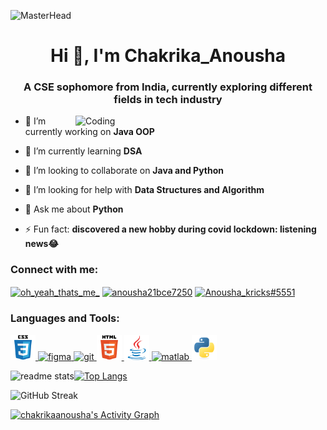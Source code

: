 
![MasterHead](https://user-images.githubusercontent.com/101462904/178147380-340f4cbf-83f6-4679-9f94-8f1741b6980b.jpg)

<h1 align="center">Hi 👋, I'm Chakrika_Anousha</h1>
<h3 align="center">A CSE sophomore from India, currently exploring different fields in tech industry </h3>

<img align="right" alt="Coding" width="400" src="https://user-images.githubusercontent.com/101462904/179210180-42be21cd-479e-4aef-af97-57443889d702.jpg">

- 🔭 I’m currently working on **Java OOP**

- 🌱 I’m currently learning **DSA**

- 👯 I’m looking to collaborate on **Java and Python**

- 🤝 I’m looking for help with **Data Structures and Algorithm**

- 💬 Ask me about **Python**

- ⚡ Fun fact: **discovered a new hobby during covid lockdown: listening news😂**


<h3 align="left">Connect with me:</h3>
<p align="left">
<a href="https://instagram.com/oh_yeah_thats_me_" target="blank"><img align="center" src="https://raw.githubusercontent.com/rahuldkjain/github-profile-readme-generator/master/src/images/icons/Social/instagram.svg" alt="oh_yeah_thats_me_" height="30" width="40" /></a>
<a href="https://auth.geeksforgeeks.org/user/anousha21bce7250" target="blank"><img align="center" src="https://raw.githubusercontent.com/rahuldkjain/github-profile-readme-generator/master/src/images/icons/Social/geeks-for-geeks.svg" alt="anousha21bce7250" height="30" width="40" /></a>
<a href="https://discord.gg/Anousha_kricks#5551" target="blank"><img align="center" src="https://raw.githubusercontent.com/rahuldkjain/github-profile-readme-generator/master/src/images/icons/Social/discord.svg" alt="Anousha_kricks#5551" height="30" width="40" /></a>
</p>

<h3 align="left">Languages and Tools:</h3>
<p align="left"> <a href="https://www.w3schools.com/css/" target="_blank" rel="noreferrer"> <img src="https://raw.githubusercontent.com/devicons/devicon/master/icons/css3/css3-original-wordmark.svg" alt="css3" width="40" height="40"/> </a> <a href="https://www.figma.com/" target="_blank" rel="noreferrer"> <img src="https://www.vectorlogo.zone/logos/figma/figma-icon.svg" alt="figma" width="40" height="40"/> </a> <a href="https://git-scm.com/" target="_blank" rel="noreferrer"> <img src="https://www.vectorlogo.zone/logos/git-scm/git-scm-icon.svg" alt="git" width="40" height="40"/> </a> <a href="https://www.w3.org/html/" target="_blank" rel="noreferrer"> <img src="https://raw.githubusercontent.com/devicons/devicon/master/icons/html5/html5-original-wordmark.svg" alt="html5" width="40" height="40"/> </a> <a href="https://www.java.com" target="_blank" rel="noreferrer"> <img src="https://raw.githubusercontent.com/devicons/devicon/master/icons/java/java-original.svg" alt="java" width="40" height="40"/> </a> <a href="https://www.mathworks.com/" target="_blank" rel="noreferrer"> <img src="https://upload.wikimedia.org/wikipedia/commons/2/21/Matlab_Logo.png" alt="matlab" width="40" height="40"/> </a> <a href="https://www.python.org" target="_blank" rel="noreferrer"> <img src="https://raw.githubusercontent.com/devicons/devicon/master/icons/python/python-original.svg" alt="python" width="40" height="40"/> </a> </p>



<img src = "https://github-readme-stats.vercel.app/api?username=chakrikaanousha&&show_icons=true&theme=radical" alt="readme stats">[![Top Langs](https://github-readme-stats.vercel.app/api/top-langs/?username=chakrikaanousha&layout=compact&theme=merko)](https://github.com/anuraghazra/github-readme-stats)

![GitHub Streak](http://github-readme-streak-stats.herokuapp.com?user=chakrikaanousha&theme=blue-green)

<a href="https://github.com/ashutosh00710/github-readme-activity-graph"><img alt="chakrikaanousha's Activity Graph" src="https://denvercoder1-activity-graph.herokuapp.com/graph/?username=chakrikaanousha&bg_color=1F222E&color=F8D866&line=F85D7F&point=FFFFFF&hide_border=true" /></a>
